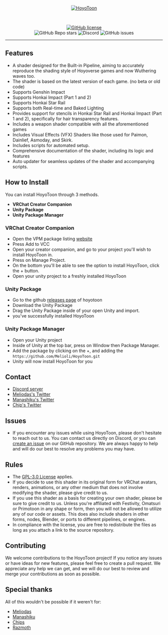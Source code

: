 <br>
<p align="center">
    <a href="https://github.com/Melioli/HoyoToon"><img src="https://github.com/user-attachments/assets/249a06ae-784e-49cf-aaec-2d9367f07cc1" alt="HoyoToon"/></a>
</p><br>


<p align="center">
    <a href="https://github.com/Melioli/HoyoToon/blob/main/LICENSE"><img alt="GitHub license" src="https://img.shields.io/badge/License-GPL--3.0-702963?style=for-the-badge"></a><br>
    <img alt="GitHub Repo stars" src="https://img.shields.io/github/stars/Melioli/HoyoToon?style=for-the-badge"
"></a>
    <img alt="Discord" src="https://img.shields.io/discord/1129811149416824934?style=for-the-badge"
"></a>
    <img alt="GitHub issues" src="https://img.shields.io/github/issues/Melioli/HoyoToon?style=for-the-badge"
"></a>
</p>

---

## Features

- A shader designed for the Built-in Pipeline, aiming to accurately reproduce the shading style of Hoyoverse games and now Wuthering waves too. 
- The shader is based on the latest version of each game. (no beta or old code)
- Supports Genshin Impact
- Supports Honkai Impact (Part 1 and 2)
- Supports Honkai Star Rail
- Supports both Real-time and Baked Lighting
- Provides support for stencils in Honkai Star Rail and Honkai Impact (Part 1 and 2), specifically for hair transparency features.
- Includes a weapon shader compatible with all the aforementioned games
- Includes Visual Effects (VFX) Shaders like those used for Paimon, Dainlief, Asmoday, and Skirk.
- Includes scripts for automated setup.
- Comprehensive documentation of the shader, including its logic and features
- Auto updater for seamless updates of the shader and accompanying scripts.

## How to Install
You can install HoyoToon through 3 methods.
- **VRChat Creator Companion**
- **Unity Package**
- **Unity Package Manager**

### VRChat Creator Companion
- Open the VPM package listing [website](https://melioli.github.io/vpm/)
- Press Add to VCC
- Open your creator companion, and go to your project you'll wish to install HoyoToon in. 
- Press on Manage Project. 
- On the bottom you'll be able to see the option to install HoyoToon, click the + button. 
- Open your unity project to a freshly installed HoyoToon
 
### Unity Package 
- Go to the github [releases page](https://github.com/Melioli/HoyoToon/releases) of hoyotoon  
- Download the Unity Package 
- Drag the Unity Package inside of your open Unity and import. 
- you've successfully installed HoyoToon
 
### Unity Package Manager 
- Open your Unity project 
- Inside of Unity at the top bar, press on Window then Package Manager. 
- Add the package by clicking on the +, and adding the `https://github.com/Melioli/HoyoToon.git`
- Unity will now install HoyoToon for you

## Contact

- [Discord server](https://discord.gg/meliverse)
- [Meliodas's Twitter](https://twitter.com/Meliodas7DL)
- [Manashiku's Twitter](https://twitter.com/Manashiku)
- [Chip's Twitter](https://twitter.com/CBTDWG)

## Issues

- If you encounter any issues while using HoyoToon, please don't hesitate to reach out to us. You can contact us directly on Discord, or you can [create an issue](https://github.com/Melioli/HoyoToon/issues/new/choose) on our GitHub repository. We are always happy to help and will do our best to resolve any problems you may have.

## Rules

- The [GPL-3.0 License](https://github.com/Melioli/HoyoToon/blob/main/LICENSE) applies.
- If you decide to use this shader in its original form for VRChat avatars, renders, animations, or any other medium that does not involve modifying the shader, please give credit to us.
- If you use this shader as a basis for creating your own shader, please be sure to give credit to us. Unless you're affiliated with Festivity, Omatsuri or Primotoon in any shape or form, then you will not be allowed to utilize any of our code or assets. This does also include shaders in other forms, nodes, Blender, or ports to different pipelines, or engines. 
- In compliance with the license, you are free to redistribute the files as long as you attach a link to the source repository.

## Contributing

We welcome contributions to the HoyoToon project! If you notice any issues or have ideas for new features, please feel free to create a pull request. We appreciate any help we can get, and we will do our best to review and merge your contributions as soon as possible.

## Special thanks

All of this wouldn't be possible if it weren't for:

- [Meliodas](https://github.com/Melioli)
- [Manashiku](https://github.com/Manashiku)
- [Chips](https://github.com/Elysia-simp)
- [Razmoth](https://github.com/Razmoth)
